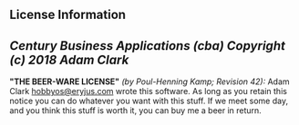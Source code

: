 License Information
---

***Century Business Applications (cba)
Copyright (c) 2018 Adam Clark***
--
**"THE BEER-WARE LICENSE"** *(by Poul-Henning Kamp; Revision 42):*
Adam Clark <hobbyos@eryjus.com> wrote this software.  As long as you retain this notice you can do whatever you want with this stuff. If we meet some day, and you think this stuff is worth it, you can buy me a beer in return.
